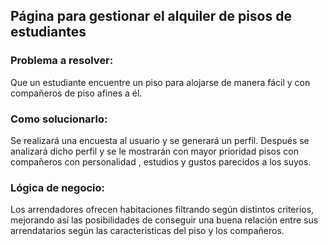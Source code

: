 
## Página para gestionar el alquiler de pisos de estudiantes

### Problema a resolver:
  Que un estudiante encuentre un piso para alojarse de manera fácil y con compañeros de piso afines a él.

### Como solucionarlo:
  Se realizará una encuesta al usuario y se generará un perfil. Después se analizará dicho perfil y se le mostrarán con mayor prioridad pisos con compañeros con personalidad , estudios y gustos parecidos a los suyos. 

### Lógica de negocio:
  Los arrendadores ofrecen habitaciones filtrando según distintos criterios, mejorando así las posibilidades de conseguir una buena relación entre sus arrendatarios según las caracteristicas del piso y los compañeros.
